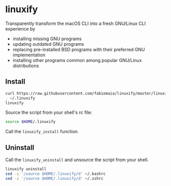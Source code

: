 # linuxify

Transparently transform the macOS CLI into a fresh GNU/Linux CLI experience by

- installing missing GNU programs
- updating outdated GNU programs
- replacing pre-installed BSD programs with their preferred GNU implementation
- installing other programs common among popular GNU/Linux distributions

## Install

```bash
curl https://raw.githubusercontent.com/fabiomaia/linuxify/master/linuxify > $HOME/.linuxify
. ~/.linuxify
linuxify
```

Source the script from your shell's rc file:

```bash
source $HOME/.linuxify
```

Call the `linuxify_install` function.

## Uninstall

Call the `linuxify_uninstall` and unsource the script from your shell.

```bash
linuxify uninstall
sed -i '/source $HOME/.linuxify/d' ~/.bashrc
sed -i '/source $HOME/.linuxify/d' ~/.zshrc
```
